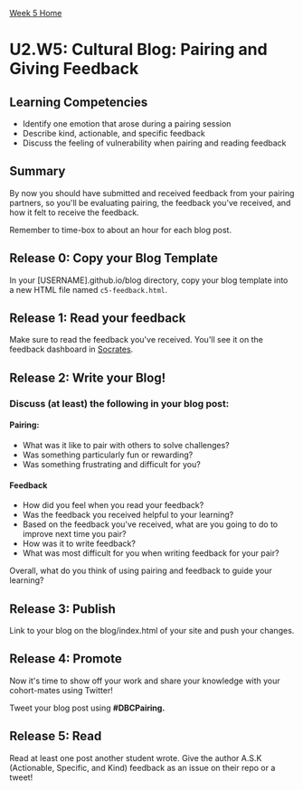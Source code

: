[Week 5 Home](../)

# U2.W5: Cultural Blog: Pairing and Giving Feedback

## Learning Competencies
- Identify one emotion that arose during a pairing session
- Describe kind, actionable, and specific feedback
- Discuss the feeling of vulnerability when pairing and reading feedback

## Summary
By now you should have submitted and received feedback from your pairing partners, so you'll be evaluating pairing, the feedback you've received, and how it felt to receive the feedback.

Remember to time-box to about an hour for each blog post.

## Release 0: Copy your Blog Template
In your [USERNAME].github.io/blog directory, copy your blog template into a new HTML file named `c5-feedback.html`.

## Release 1: Read your feedback
Make sure to read the feedback you've received. You'll see it on the feedback dashboard in [Socrates](https://socrates.devbootcamp.com/feedback).

## Release 2: Write your Blog!

### Discuss (at least) the following in your blog post:
#### Pairing:
- What was it like to pair with others to solve challenges?
- Was something particularly fun or rewarding?
- Was something frustrating and difficult for you?

#### Feedback
- How did you feel when you read your feedback?
- Was the feedback you received helpful to your learning?
- Based on the feedback you've received, what are you going to
do to improve next time you pair?
- How was it to write feedback?
- What was most difficult for you when writing feedback for your pair?

Overall, what do you think of using pairing and feedback to guide your learning?

## Release 3: Publish
Link to your blog on the blog/index.html of your site and push your changes.

## Release 4: Promote
Now it's time to show off your work and share your knowledge with your cohort-mates using Twitter!

Tweet your blog post using **#DBCPairing.**

## Release 5: Read
Read at least one post another student wrote. Give the author A.S.K (Actionable, Specific, and Kind) feedback as an issue on their repo or a tweet!
